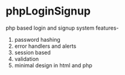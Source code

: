 # phpLoginSignup
php based login and signup system
features-
1. password hashing
2. error handlers and alerts
3. session based
4. validation
5. minimal design in html and php
